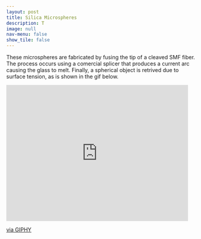 ```yaml
---
layout: post
title: Silica Microspheres
description: T
image: null
nav-menu: false
show_tile: false
---
```


<p>These microspheres are fabricated by fusing the tip of a cleaved SMF fiber. The process occurs using a comercial splicer that produces a current arc causing the glass to melt. Finally, a spherical object is retrived due to surface tension, as is shown in the gif below.</p>

<iframe src="https://giphy.com/embed/W6pedlNo0e2f4hklw9" width="480" height="360" frameBorder="0" class="giphy-embed" allowFullScreen></iframe><p><a href="https://giphy.com/gifs/W6pedlNo0e2f4hklw9">via GIPHY</a></p>


